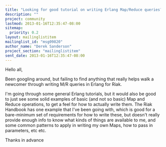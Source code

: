 ```yaml
---
title: "Looking for good tutorial on writing Erlang Map/Reduce queries?"
description: ""
project: community
lastmod: 2013-01-16T12:35:47-08:00
sitemap:
  priority: 0.2
layout: mailinglistitem
mailinglist_id: "msg09820"
author_name: "Derek Sanderson"
project_section: "mailinglistitem"
sent_date: 2013-01-16T12:35:47-08:00
---
```



Hello all,

Been googling around, but failing to find anything that really helps walk a
newcomer through writing M/R queries in Erlang for Riak.

I'm going through some general Erlang tutorials, but it would also be good
to just see some solid examples of basic (and not so basic) Map and Reduce
operations, to get a feel for how to actually write them. The Riak Handbook
has one example that I've been going with, which is good for a bare-minimum
set of requirements for how to write these, but doesn't really provide
enough info to know what kinds of things are available to me, and some
common patterns to apply in writing my own Maps, how to pass in parameters,
etc etc.

Thanks in advance

